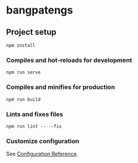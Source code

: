 # bangpatengs

## Project setup

```
npm install
```

### Compiles and hot-reloads for development

```
npm run serve
```

### Compiles and minifies for production

```
npm run build
```

### Lints and fixes files

```
npm run lint -- --fix
```

### Customize configuration

See [Configuration Reference](https://cli.vuejs.org/config/).
